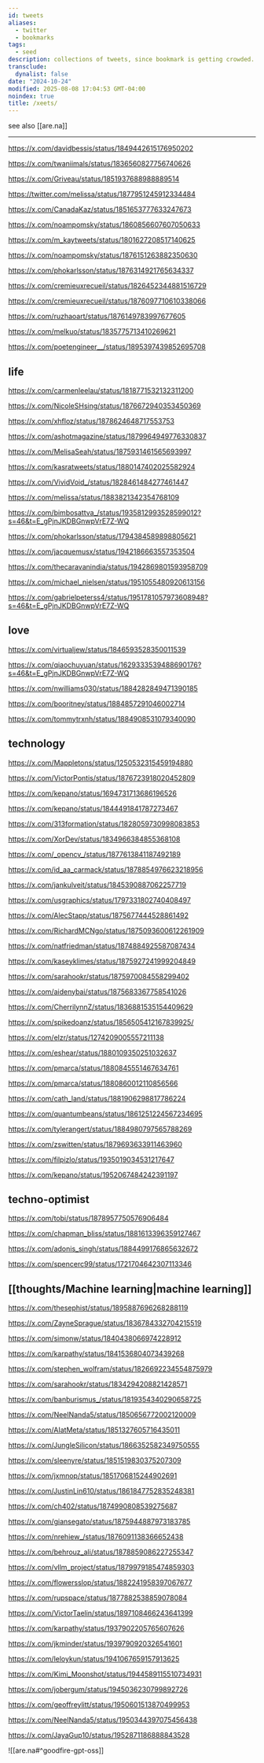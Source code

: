 ```yaml
---
id: tweets
aliases:
  - twitter
  - bookmarks
tags:
  - seed
description: collections of tweets, since bookmark is getting crowded.
transclude:
  dynalist: false
date: "2024-10-24"
modified: 2025-08-08 17:04:53 GMT-04:00
noindex: true
title: /xeets/
---
```


see also [[are.na]]

---

https://x.com/davidbessis/status/1849442615176950202 <!-- finite complex reflection arrangement are $K(\pi, 1)$ -->

https://x.com/twaniimals/status/1836560827756740626 <!-- moo deng go brr -->

https://x.com/Griveau/status/1851937688988889514 <!-- time machine rent free -->

https://twitter.com/melissa/status/1877951245912334484 <!-- Lies about health -->

https://x.com/CanadaKaz/status/1851653777633247673 <!-- say the thing, ask more -->

https://x.com/noampomsky/status/1860856607607050633 <!-- Ava on Iain McGilchrist of attention being a moral act -->

https://x.com/m_kaytweets/status/1801627208517140625 <!-- Liking things that are "you" thing -->

https://x.com/noampomsky/status/1876151263882350630 <!-- Ava on practicality over unreasonable romantic dreamy thing -->

https://x.com/phokarlsson/status/1876314921765634337 <!-- HK on mirror as apostle -->

https://x.com/cremieuxrecueil/status/1826452344881516729 <!-- National Toxicology Report on fluoride in US -->

https://x.com/cremieuxrecueil/status/1876097710610338066 <!-- five capacities type in human psyche -->

https://x.com/ruzhaoart/status/1876149783997677605 <!-- Jacky's sister on traditional art -->

https://x.com/melkuo/status/1835775713410269621 <!-- 2024 Canada's housing market -->

https://x.com/poetengineer__/status/1895397439852695708 <!-- a measured heart -->

## life

https://x.com/carmenleelau/status/1818771532132311200 <!-- People who demand nothing of you -->

https://x.com/NicoleSHsing/status/1876672940353450369 <!-- existence -->

https://x.com/xhfloz/status/1878624648717553753 <!-- The Scream to The Sun arc -->

https://x.com/ashotmagazine/status/1879964949776330837 <!-- rest-in-peace David Lynch -->

https://x.com/MelisaSeah/status/1875931461565693997 <!-- Vietnamese being in frontier art and fashion style -->

https://x.com/kasratweets/status/1880147402025582924 <!-- Kasra on loneliness, or emotional insecurity -->

https://x.com/VividVoid_/status/1828461484277461447 <!-- philosophical wisdom -->

https://x.com/melissa/status/1883821342354768109 <!-- Melissa on fairness within marriage -->

https://x.com/bimbosattva_/status/1935812993528599012?s=46&t=E_gPjnJKDBGnwpVrE7Z-WQ <!-- Be autistic and women will love you -->

https://x.com/phokarlsson/status/1794384589898805621 <!-- Treat people as if they are too complex to hold it inside your head -->

https://x.com/jacquemusx/status/1942186663557353504 <!-- Iris van Herpen -->

https://x.com/thecaravanindia/status/1942869801593958709 <!-- Bertrand Russell releases a manifesto warning about the danger of nuclear weapons -->

https://x.com/michael_nielsen/status/1951055480920613156 <!-- Don't drop out of college -->

https://x.com/gabrielpeterss4/status/1951781057973608948?s=46&t=E_gPjnJKDBGnwpVrE7Z-WQ <!-- working on your problems -->

## love

https://x.com/virtualjew/status/1846593528350011539 <!-- You can just make grilled cheese with onions -->

https://x.com/qiaochuyuan/status/1629333539488690176?s=46&t=E_gPjnJKDBGnwpVrE7Z-WQ <!-- QC on attachment theory thread -->

https://x.com/nwilliams030/status/1884282849471390185 <!-- neighbourhood as a form of proximity love -->

https://x.com/booritney/status/1884857291046002714 <!-- dates in sf, after dark thursday -->

https://x.com/tommytrxnh/status/1884908531079340090 <!-- Tommy's version -->

## technology

https://x.com/Mappletons/status/1250532315459194880 <!-- Digital garden but wikitext go brr -->

https://x.com/VictorPontis/status/1876723918020452809 <!-- Lu.ma team structure -->

https://x.com/kepano/status/1694731713686196526 <!-- Obsidian manifesto -->

https://x.com/kepano/status/1844491841787273467 <!--static sites versus dynamic sites -->

https://x.com/313formation/status/1828059730998083853 <!-- resources for SWE introduction -->

https://x.com/XorDev/status/1834966384855368108 <!-- visual editor -->

https://x.com/_opencv_/status/1877613841187492189 <!-- Wozniaks behind closed door -->

https://x.com/id_aa_carmack/status/1878854976623218956 <!-- Carmack on HW team at Meta -->

https://x.com/jankulveit/status/1845390887062257719 <!-- Slop removal on Twitter -->

https://x.com/usgraphics/status/1797331802740408497 <!-- Berkeley Graphics on design process and clientele -->

https://x.com/AlecStapp/status/1875677444528861492 <!-- Only in America, with SpaceX -->

https://x.com/RichardMCNgo/status/1875093600612261909 <!-- independent research -->

https://x.com/natfriedman/status/1874884925587087434 <!-- Nat Friedman's micro-plastics effort -->

https://x.com/kaseyklimes/status/1875927241999204849 <!-- value-creation versus value-extraction capitalism -->

https://x.com/sarahookr/status/1875970084558299402 <!-- Collusion ring in academia -->

https://x.com/aidenybai/status/1875683367758541026 <!-- Another ratioed by Aiden Bai, the one who wrote million.js -->

https://x.com/CherrilynnZ/status/1836881535154409629 <!-- visualising emotions -->

https://x.com/spikedoanz/status/1856505412167839925/ <!-- FEXPA op in ARM -->

https://x.com/elzr/status/1274209005557211138 <!-- threads for reading as tree representations -->

https://x.com/eshear/status/1880109350251032637 <!-- Emmett Shear on PG's advice -->

https://x.com/pmarca/status/1880845551467634761 <!-- technology hallucinations with TikTok's recent ban in US -->

https://x.com/pmarca/status/1880860012110856566 <!-- Links between EA and sexual obsession lol -->

https://x.com/cath_land/status/1881906298817786224 <!-- linktree but open source and for free lmao -->

https://x.com/quantumbeans/status/1861251224567234695 <!-- algorithmic-generated art -->

https://x.com/tylerangert/status/1884980797565788269 <!-- Team meme -->

https://x.com/zswitten/status/1879693633911463960 <!-- aligned Claude -->

https://x.com/filpizlo/status/1935019034531217647 <!-- C++ programs that are memory-safe -->

https://x.com/kepano/status/1952067484242391197 <!-- fear-based employment endemic -->

## techno-optimist

https://x.com/tobi/status/1878957750576906484 <!-- Tobi replies on Canada's Tech contribution to overall GDP -->

https://x.com/chapman_bliss/status/1881613396359127467 <!-- Last day at Neural Link -->

https://x.com/adonis_singh/status/1884499176865632672 <!-- R1 one-shotted into markets and individualism -->

https://x.com/spencerc99/status/1721704642307113346 <!-- Spencer's inspiration from game to make playful software -->

## [[thoughts/Machine learning|machine learning]]

https://x.com/thesephist/status/1895887696268288119 <!-- AI-centric interface design -->

https://x.com/ZayneSprague/status/1836784332704215519 <!-- To CoT or not to CoT -->

https://x.com/simonw/status/1840438066974228912 <!-- NotebookLLM system prompt -->

https://x.com/karpathy/status/1841536804073439268 <!-- Karpathy's at GPU MODE's IRL talk -->

https://x.com/stephen_wolfram/status/1826692234554875979 <!-- Explanation into ML -->

https://x.com/sarahookr/status/1834294208821428571 <!-- inference-time not capture governance guardrails -->

https://x.com/banburismus_/status/1819354340290658725 <!-- Tom McGrath's questions about cross-layer superposition -->

https://x.com/NeelNanda5/status/1850656772002120009 <!-- Neel's take on Anthropic's crosscoders -->

https://x.com/AIatMeta/status/1851327605716435011 <!-- layer skip in self-speculative decoding -->

https://x.com/JungleSilicon/status/1866352582349750555 <!-- embedding visualisation from Midjourney -->

https://x.com/sleenyre/status/1851519830375207309 <!-- sae for flux-lens for exploring image embeddings -->

https://x.com/jxmnop/status/1851706815244902691 <!-- contextual document embeddings OSS -->

https://x.com/JustinLin610/status/1861847752835248381 <!-- QwQ reasoning models outperform o1 -->

https://x.com/ch402/status/1874990808539275687 <!-- Chris Olah on state of AI research -->

https://x.com/giansegato/status/1875944887973183785 <!-- The opportunity is now, don't believe in both extreme wrt to AI -->

https://x.com/nrehiew_/status/1876091138366652438 <!-- ML with shape suffixes stylistic choice -->

https://x.com/behrouz_ali/status/1878859086227255347 <!-- Titan, scaling Neural Memory -->

https://x.com/vllm_project/status/1879979185474859303 <!-- By yours truly -->

https://x.com/flowersslop/status/1882241958397067677 <!-- R1 having existential crisis -->

https://x.com/rupspace/status/1877882538859078084 <!-- Highway network -->

https://x.com/VictorTaelin/status/1897108466243641399 <!-- Claude Code optimize HVM3 to 328 MIPs per M4 Core -->

https://x.com/karpathy/status/1937902205765607626 <!-- Karpathy on "context engineering" over prompt engineering -->

https://x.com/jkminder/status/1939790920326541601 <!-- Model diffing on Chat vs. Base Model -->

https://x.com/leloykun/status/1941067659157913625 <!-- Adam with Aggressive Gradient Value/Norm Clipping ≈ Smoothed SignSGD/NormSGD -->

https://x.com/Kimi_Moonshot/status/1944589115510734931 <!-- Kimi K2 rough architecture -->

https://x.com/jobergum/status/1945036230799892726 <!-- ColBERT WASM for embeddings -->

https://x.com/geoffreylitt/status/1950601513870499953 <!-- Geoffrey Litt on capabilities debates -->

https://x.com/NeelNanda5/status/1950344397075456438 <!-- MATS 9.0 Stream Winter Batch -->

https://x.com/JayaGup10/status/1952871186888843528 <!-- Integration landscape from labs -->

![[are.na#^goodfire-gpt-oss]]
